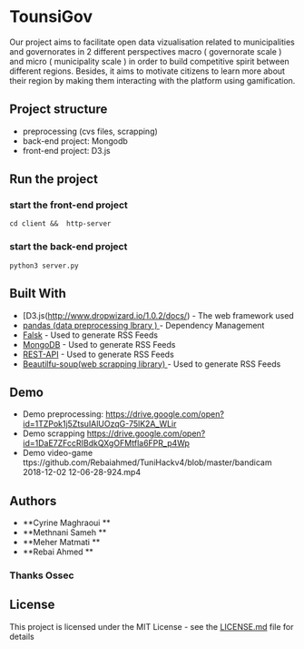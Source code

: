 # TounsiGov

Our project aims to facilitate open data vizualisation related to municipalities and governorates in 2 different perspectives macro ( governorate scale ) and micro ( municipality scale ) in order to build competitive spirit between different regions. Besides, it aims to motivate citizens to learn more about their region by making them interacting with the platform using gamification.


## Project structure 
 - preprocessing (cvs files, scrapping)
 - back-end project: Mongodb
 - front-end project: D3.js



## Run the project 

### start the front-end project
```
cd client &&  http-server
```

### start the back-end project
```
python3 server.py
```


## Built With

* [D3.js(http://www.dropwizard.io/1.0.2/docs/) - The web framework used
* [pandas (data preprocessing lbrary ) ](https://maven.apache.org/) - Dependency Management
* [Falsk](https://rometools.github.io/rome/) - Used to generate RSS Feeds
* [MongoDB](https://rometools.github.io/rome/) - Used to generate RSS Feeds
* [REST-API](https://rometools.github.io/rome/) - Used to generate RSS Feeds
* [Beautilfu-soup(web scrapping library) ](https://rometools.github.io/rome/) - Used to generate RSS Feeds







## Demo 

* Demo preprocessing: https://drive.google.com/open?id=1TZPok1j5ZtsuIAlUOzqG-75lK2A_WLir
* Demo scrapping https://drive.google.com/open?id=1DaE7ZFccRIBdkQXgOFMtfla6FPR_p4Wp
* Demo video-game ttps://github.com/Rebaiahmed/TuniHackv4/blob/master/bandicam 2018-12-02 12-06-28-924.mp4










## Authors

* **Cyrine Maghraoui **
* **Methnani Sameh **
* **Meher Matmati ** 
* **Rebai Ahmed ** 



### Thanks Ossec 




## License

This project is licensed under the MIT License - see the [LICENSE.md](LICENSE.md) file for details
